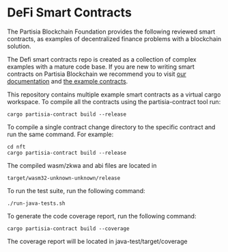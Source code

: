 # DeFi Smart Contracts

The Partisia Blockchain Foundation provides the following reviewed smart contracts,
as examples of decentralized finance problems with a blockchain solution.

The Defi smart contracts repo is created as a collection of complex examples with a mature code base. If you are new to
writing smart contracts on Partisia
Blockchain we recommend you to
visit [our documentation](https://partisiablockchain.gitlab.io/documentation/smart-contracts/introduction-to-smart-contracts.html)
and [the example contracts](https://gitlab.com/partisiablockchain/language/example-contracts).

This repository contains multiple example smart contracts as a virtual cargo workspace.
To compile all the contracts using the partisia-contract tool run:

    cargo partisia-contract build --release

To compile a single contract change directory to the specific contract and run the same command.
For example:

    cd nft
    cargo partisia-contract build --release

The compiled wasm/zkwa and abi files are located in

    target/wasm32-unknown-unknown/release

To run the test suite, run the following command:

    ./run-java-tests.sh

To generate the code coverage report, run the following command:

    cargo partisia-contract build --coverage

The coverage report will be located in java-test/target/coverage
